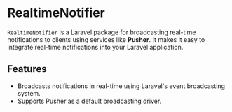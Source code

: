# RealtimeNotifier

`RealtimeNotifier` is a Laravel package for broadcasting real-time notifications to clients using services like **Pusher**. It makes it easy to integrate real-time notifications into your Laravel application.

## Features

- Broadcasts notifications in real-time using Laravel's event broadcasting system.
- Supports Pusher as a default broadcasting driver.
